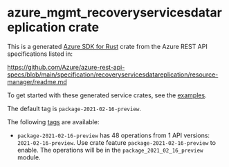 # azure_mgmt_recoveryservicesdatareplication crate

This is a generated [Azure SDK for Rust](https://github.com/Azure/azure-sdk-for-rust) crate from the Azure REST API specifications listed in:

https://github.com/Azure/azure-rest-api-specs/blob/main/specification/recoveryservicesdatareplication/resource-manager/readme.md

To get started with these generated service crates, see the [examples](https://github.com/Azure/azure-sdk-for-rust/blob/main/services/README.md#examples).

The default tag is `package-2021-02-16-preview`.

The following [tags](https://github.com/Azure/azure-sdk-for-rust/blob/main/services/tags.md) are available:

- `package-2021-02-16-preview` has 48 operations from 1 API versions: `2021-02-16-preview`. Use crate feature `package-2021-02-16-preview` to enable. The operations will be in the `package_2021_02_16_preview` module.